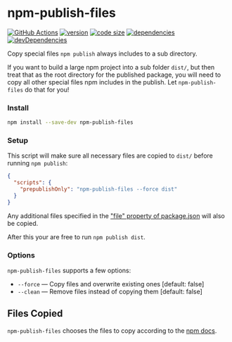# npm-publish-files

[![GitHub Actions](https://github.com/iiroj/npm-publish-files/workflows/Tags/badge.svg)](https://github.com/iiroj/npm-publish-files/actions)
[![version](https://img.shields.io/npm/v/npm-publish-files.svg)](https://www.npmjs.com/package/npm-publish-files)
[![code size](https://img.shields.io/github/languages/code-size/iiroj/npm-publish-files.svg)](https://github.com/iiroj/npm-publish-files)
[![dependencies](https://img.shields.io/david/iiroj/npm-publish-files.svg)](https://github.com/iiroj/npm-publish-files/blob/master/package.json)
[![devDependencies](https://img.shields.io/david/dev/iiroj/npm-publish-files.svg)](https://github.com/iiroj/npm-publish-files/blob/master/package.json)

Copy special files <code>npm publish</code> always includes to a sub directory.

If you want to build a large npm project into a sub folder `dist/`, but then treat that as the root directory for the published package, you will need to copy all other special files npm includes in the publish. Let `npm-publish-files` do that for you!

### Install

```bash
npm install --save-dev npm-publish-files
```

### Setup

This script will make sure all necessary files are copied to `dist/` before running `npm publish`:

```json
{
  "scripts": {
    "prepublishOnly": "npm-publish-files --force dist"
  }
}
```

Any additional files specified in the ["file" property of package.json](https://docs.npmjs.com/files/package.json#files) will also be copied.

After this your are free to run `npm publish dist`.

### Options

`npm-publish-files` supports a few options:

* `--force` — Copy files and overwrite existing ones [default: false]
* `--clean` — Remove files instead of copying them [default: false]

## Files Copied

`npm-publish-files` chooses the files to copy according to the [npm docs](https://docs.npmjs.com/files/package.json#files).
